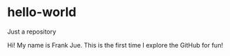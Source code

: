 # hello-world
Just a repository

Hi! My name is Frank Jue. This is the first time I explore the GitHub for fun!
